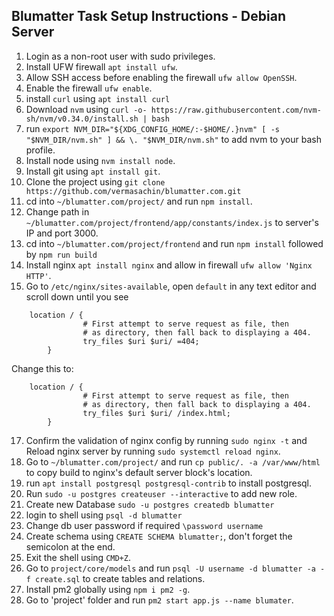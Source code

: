 ## Blumatter Task Setup Instructions - Debian Server

1. Login as a non-root user with sudo privileges.
2. Install UFW firewall `apt install ufw`.
3. Allow SSH access before enabling the firewall `ufw allow OpenSSH`.
4. Enable the firewall `ufw enable`.
5. install `curl` using `apt install curl`
6. Download `nvm` using `curl -o- https://raw.githubusercontent.com/nvm-sh/nvm/v0.34.0/install.sh | bash`
7. run `export NVM_DIR="${XDG_CONFIG_HOME/:-$HOME/.}nvm" [ -s "$NVM_DIR/nvm.sh" ] && \. "$NVM_DIR/nvm.sh"` to add nvm to your bash profile.
8. Install node using `nvm install node`.
9. Install git using `apt install git`.
10. Clone the project using `git clone https://github.com/vermasachin/blumatter.com.git`
11. cd into `~/blumatter.com/project/` and run `npm install`.
12. Change path in `~/blumatter.com/project/frontend/app/constants/index.js` to server's IP and port 3000.
13. cd into `~/blumatter.com/project/frontend` and run `npm install` followed by `npm run build`
14. Install nginx `apt install nginx` and allow in firewall `ufw allow 'Nginx HTTP'`.
15. Go to `/etc/nginx/sites-available`, open `default` in any text editor and scroll down until you see

```
    location / {
                # First attempt to serve request as file, then
                # as directory, then fall back to displaying a 404.
                try_files $uri $uri/ =404;
        }
```

Change this to:

```
    location / {
                # First attempt to serve request as file, then
                # as directory, then fall back to displaying a 404.
                try_files $uri $uri/ /index.html;
        }
```

17. Confirm the validation of nginx config by running `sudo nginx -t` and Reload nginx server by running `sudo systemctl reload nginx`.
18. Go to `~/blumatter.com/project/` and run `cp public/. -a /var/www/html` to copy build to nginx's default server block's location.
19. run `apt install postgresql postgresql-contrib` to install postgresql.
20. Run `sudo -u postgres createuser --interactive` to add new role.
21. Create new Database `sudo -u postgres createdb blumatter`
22. login to shell using `psql -d blumatter`
23. Change db user password if required `\password username`
24. Create schema using `CREATE SCHEMA blumatter;`, don't forget the semicolon at the end.
25. Exit the shell using `CMD+Z`.
26. Go to `project/core/models` and run `psql -U username -d blumatter -a -f create.sql` to create tables and relations.
27. Install pm2 globally using `npm i pm2 -g`.
28. Go to 'project' folder and run `pm2 start app.js --name blumater`.
